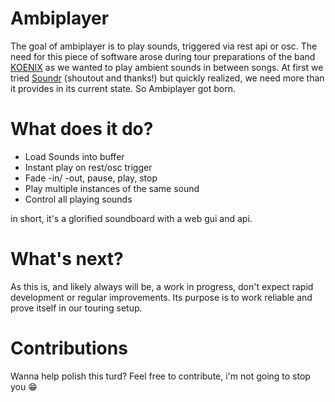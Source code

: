 # Ambiplayer


The goal of ambiplayer is to play sounds, triggered via rest api or osc.
The need for this piece of software arose during tour preparations of the band [KOENIX](https://koenix-band.ch) as we wanted to play ambient sounds in between songs.
At first we tried [Soundr](https://git.project-name-here.de/Project-Name-Here/soundr) (shoutout and thanks!) but quickly realized, we need more than it provides in its current state.
So Ambiplayer got born.

# What does it do?

- Load Sounds into buffer
- Instant play on rest/osc trigger
- Fade -in/ -out, pause, play, stop
- Play multiple instances of the same sound
- Control all playing sounds

in short, it's a glorified soundboard with a web gui and api.

# What's next?

As this is, and likely always will be, a work in progress, don't expect rapid development or regular improvements.
Its purpose is to work reliable and prove itself in our touring setup.

# Contributions

Wanna help polish this turd? Feel free to contribute, i'm not going to stop you :grin:



